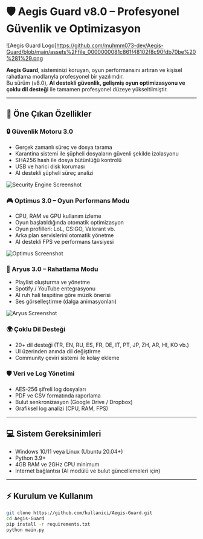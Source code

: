 # 🛡️ Aegis Guard v8.0 – Profesyonel Güvenlik ve Optimizasyon

![Aegis Guard Logo]https://github.com/muhmm073-dev/Aegis-Guard/blob/main/assets%2Ffile_0000000081c861f48102f8c90fdb70be%20%281%29.png

**Aegis Guard**, sisteminizi koruyan, oyun performansını artıran ve kişisel rahatlama modlarıyla profesyonel bir yazılımdır.  
Bu sürüm (v8.0), **AI destekli güvenlik, gelişmiş oyun optimizasyonu ve çoklu dil desteği** ile tamamen profesyonel düzeye yükseltilmiştir.

---

## 🚀 Öne Çıkan Özellikler

### 🔒 Güvenlik Motoru 3.0
- Gerçek zamanlı süreç ve dosya tarama
- Karantina sistemi ile şüpheli dosyaların güvenli şekilde izolasyonu
- SHA256 hash ile dosya bütünlüğü kontrolü
- USB ve harici disk koruması
- AI destekli şüpheli süreç analizi

![Security Engine Screenshot](assets/screenshots/security.png)

### 🎮 Optimus 3.0 – Oyun Performans Modu
- CPU, RAM ve GPU kullanım izleme
- Oyun başlatıldığında otomatik optimizasyon
- Oyun profilleri: LoL, CS:GO, Valorant vb.
- Arka plan servislerini otomatik yönetme
- AI destekli FPS ve performans tavsiyesi

![Optimus Screenshot](assets/screenshots/optimus.png)

### 🌌 Aryus 3.0 – Rahatlama Modu
- Playlist oluşturma ve yönetme
- Spotify / YouTube entegrasyonu
- AI ruh hali tespitine göre müzik önerisi
- Ses görselleştirme (dalga animasyonları)

![Aryus Screenshot](assets/screenshots/aryus.png)

### 🌍 Çoklu Dil Desteği
- 20+ dil desteği (TR, EN, RU, ES, FR, DE, IT, PT, JP, ZH, AR, HI, KO vb.)
- UI üzerinden anında dil değiştirme
- Community çeviri sistemi ile kolay ekleme

### 🛡️ Veri ve Log Yönetimi
- AES-256 şifreli log dosyaları
- PDF ve CSV formatında raporlama
- Bulut senkronizasyon (Google Drive / Dropbox)
- Grafiksel log analizi (CPU, RAM, FPS)

---

## 💻 Sistem Gereksinimleri
- Windows 10/11 veya Linux (Ubuntu 20.04+)
- Python 3.9+
- 4GB RAM ve 2GHz CPU minimum
- İnternet bağlantısı (AI modülü ve bulut güncellemeleri için)

---

## ⚡ Kurulum ve Kullanım
```bash
git clone https://github.com/kullanici/Aegis-Guard.git
cd Aegis-Guard
pip install -r requirements.txt
python main.py
